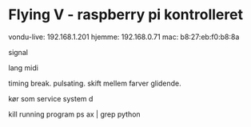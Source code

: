 # Flying V - raspberry pi kontrolleret

vondu-live: 192.168.1.201
hjemme: 192.168.0.71
mac: b8:27:eb:f0:b8:8a

signal 

lang midi

timing break.
pulsating.
skift mellem farver glidende.

kør som service
system d

kill running program
ps ax | grep python